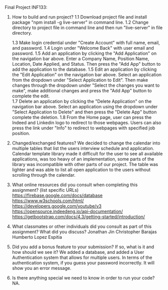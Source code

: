 Final Project INF133:

1. How to build and run project?
    1.1 Download project file and install package "npm install -g live-server" in command line. 
    1.2 Change directory to project file in command line and then run "live-server" in file directory. 
    
    1.3 Make login credential under "Create Account" with full name, email, and password. 
    1.4 Login under "Welcome Back" with user email and password. 
    1.5 Add an application by clicking the "Add Application" on the navigation bar above. Enter a Company Name, 
        Position Name, Location, Date Applied, and Status. Then press the "Add App" button to add the application
        to the database. 
    1.5 Edit an application by clicking the "Edit Application" on the navigation bar above. Select an application
        from the dropdown under "Select Application to Edit". Then make changes through the dropdown under "Select
        the changes you want to make", make additional changes and press the "Add App" button to complete the edit.  
    1.7 Delete an application by clicking the "Delete Application" on the navigation bar above. Select an application
        using the dropdown under "Select Application to Delete" and then press the "Delete App" button complete 
        the deletion.
    1.8 From the Home page, user can press the Indeed and Linkedin logo to redirect to those webpages. Users can 
        also press the link under "Info" to redirect to webpages with specified job position. 

2. Changed/exchanged features? 
    We decided to change the calendar into multiple tables that list the users interview schedule and application. 
    Calendar template library made it difficult for the user to see all available applications, was too heavy of an 
    implementation, some parts of the library was incompatible with other parts of our project. The table was lighter 
    and was able to list all open application to the users without scrolling through the calendar. 

3. What online resources did you consult when completing this assignment? (list specific URLs)
https://firebase.google.com/docs/database
https://www.w3schools.com/html/
https://developers.google.com/youtube/v3
https://opensource.indeedeng.io/api-documentation/
https://getbootstrap.com/docs/4.3/getting-started/introduction/

4. What classmates or other individuals did you consult as part of this assignment? What did you discuss?
Jonathan Jin
Christopher Barajas
Humberto Lopez Espitia

5. Did you add a bonus feature to your submission? If so, what is it and how should we see it?
We added a database, and added a User Authentication system that allows for multiple users. In terms of the authentication system, if you guess your password incorrectly. It will show you an error message.

6. Is there anything special we need to know in order to run your code?
NA. 




